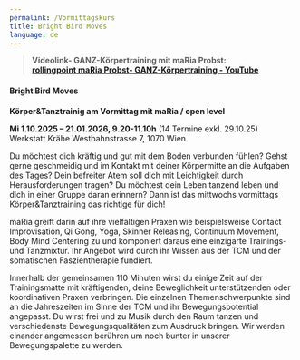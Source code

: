 ```yaml
---
permalink: /Vormittagskurs
title: Bright Bird Moves
language: de
---
```

> **Videolink- GANZ-Körpertraining mit maRia Probst:**\
> **[rollingpoint maRia Probst- GANZ-Körpertraining - YouTube](https://www.youtube.com/watch?v=6A5otnVZAg4)**

#### **Bright Bird Moves**

**Körper&Tanztrainig am Vormittag mit maRia / open level**

**Mi 1.10.2025 – 21.01.2026, 9.20-11.10h** (14 Termine exkl. 29.10.25)
Werkstatt Krähe Westbahnstrasse 7, 1070 Wien

Du möchtest dich kräftig und gut mit dem Boden verbunden fühlen? Gehst gerne geschmeidig und im Kontakt mit deiner Körpermitte an die Aufgaben des Tages? Dein befreiter Atem soll dich mit Leichtigkeit durch Herausforderungen tragen? Du möchtest dein Leben tanzend leben und dich in einer Gruppe daran erinnern? Dann ist das mittwochs vormittags Körper&Tanztraining das richtige für dich! 

maRia greift darin auf ihre vielfältigen Praxen wie beispielsweise Contact Improvisation, Qi Gong, Yoga, Skinner Releasing, Continuum Movement, Body Mind Centering zu und komponiert daraus eine einzigarte Trainings- und Tanzmixtur. Ihr Angebot wird durch ihr Wissen aus der TCM und der somatischen Faszientherapie fundiert.

Innerhalb der gemeinsamen 110 Minuten wirst du einige Zeit auf der Trainingsmatte mit kräftigenden, deine Beweglichkeit unterstützenden oder koordinativen Praxen verbringen. Die einzelnen Themenschwerpunkte sind an die Jahreszeiten im Sinne der TCM und ihr Bewegungspotential angepasst. Du wirst frei und zu Musik durch den Raum tanzen und verschiedenste Bewegungsqualitäten zum Ausdruck bringen. Wir werden einander angemessen berühren um noch bunter in unserer Bewegungspalette zu werden.
